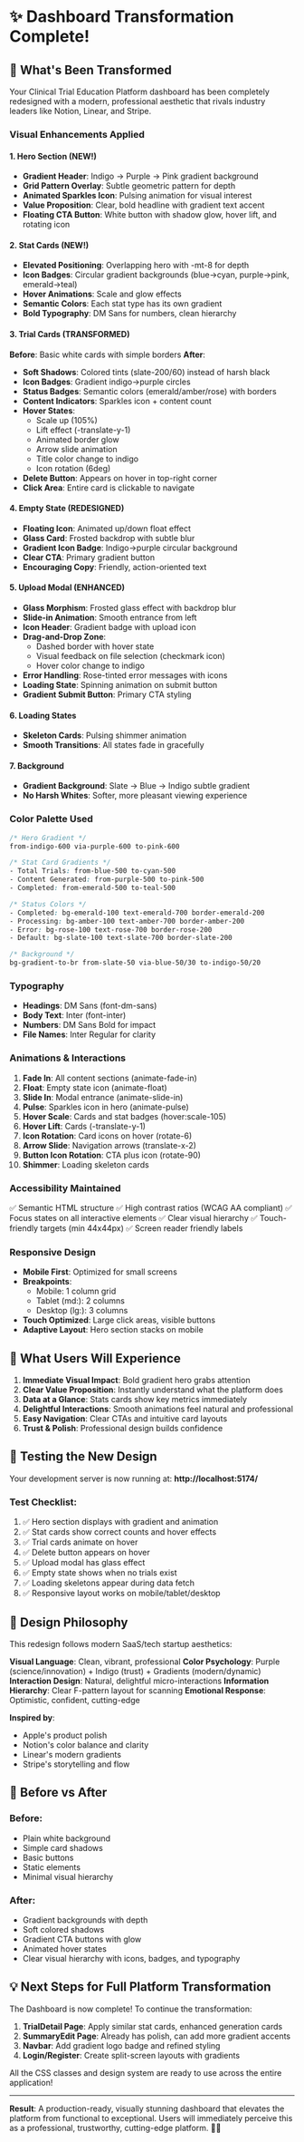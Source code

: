 # ✨ Dashboard Transformation Complete!

## 🎉 What's Been Transformed

Your Clinical Trial Education Platform dashboard has been completely redesigned with a modern, professional aesthetic that rivals industry leaders like Notion, Linear, and Stripe.

### Visual Enhancements Applied

#### 1. **Hero Section** (NEW!)
- **Gradient Header**: Indigo → Purple → Pink gradient background
- **Grid Pattern Overlay**: Subtle geometric pattern for depth
- **Animated Sparkles Icon**: Pulsing animation for visual interest
- **Value Proposition**: Clear, bold headline with gradient text accent
- **Floating CTA Button**: White button with shadow glow, hover lift, and rotating icon

#### 2. **Stat Cards** (NEW!)
- **Elevated Positioning**: Overlapping hero with -mt-8 for depth
- **Icon Badges**: Circular gradient backgrounds (blue→cyan, purple→pink, emerald→teal)
- **Hover Animations**: Scale and glow effects
- **Semantic Colors**: Each stat type has its own gradient
- **Bold Typography**: DM Sans for numbers, clean hierarchy

#### 3. **Trial Cards** (TRANSFORMED)
**Before**: Basic white cards with simple borders
**After**: 
- **Soft Shadows**: Colored tints (slate-200/60) instead of harsh black
- **Icon Badges**: Gradient indigo→purple circles
- **Status Badges**: Semantic colors (emerald/amber/rose) with borders
- **Content Indicators**: Sparkles icon + content count
- **Hover States**: 
  - Scale up (105%)
  - Lift effect (-translate-y-1)
  - Animated border glow
  - Arrow slide animation
  - Title color change to indigo
  - Icon rotation (6deg)
- **Delete Button**: Appears on hover in top-right corner
- **Click Area**: Entire card is clickable to navigate

#### 4. **Empty State** (REDESIGNED)
- **Floating Icon**: Animated up/down float effect
- **Glass Card**: Frosted backdrop with subtle blur
- **Gradient Icon Badge**: Indigo→purple circular background
- **Clear CTA**: Primary gradient button
- **Encouraging Copy**: Friendly, action-oriented text

#### 5. **Upload Modal** (ENHANCED)
- **Glass Morphism**: Frosted glass effect with backdrop blur
- **Slide-in Animation**: Smooth entrance from left
- **Icon Header**: Gradient badge with upload icon
- **Drag-and-Drop Zone**: 
  - Dashed border with hover state
  - Visual feedback on file selection (checkmark icon)
  - Hover color change to indigo
- **Error Handling**: Rose-tinted error messages with icons
- **Loading State**: Spinning animation on submit button
- **Gradient Submit Button**: Primary CTA styling

#### 6. **Loading States**
- **Skeleton Cards**: Pulsing shimmer animation
- **Smooth Transitions**: All states fade in gracefully

#### 7. **Background**
- **Gradient Background**: Slate → Blue → Indigo subtle gradient
- **No Harsh Whites**: Softer, more pleasant viewing experience

### Color Palette Used

```css
/* Hero Gradient */
from-indigo-600 via-purple-600 to-pink-600

/* Stat Card Gradients */
- Total Trials: from-blue-500 to-cyan-500
- Content Generated: from-purple-500 to-pink-500
- Completed: from-emerald-500 to-teal-500

/* Status Colors */
- Completed: bg-emerald-100 text-emerald-700 border-emerald-200
- Processing: bg-amber-100 text-amber-700 border-amber-200
- Error: bg-rose-100 text-rose-700 border-rose-200
- Default: bg-slate-100 text-slate-700 border-slate-200

/* Background */
bg-gradient-to-br from-slate-50 via-blue-50/30 to-indigo-50/20
```

### Typography

- **Headings**: DM Sans (font-dm-sans)
- **Body Text**: Inter (font-inter)
- **Numbers**: DM Sans Bold for impact
- **File Names**: Inter Regular for clarity

### Animations & Interactions

1. **Fade In**: All content sections (animate-fade-in)
2. **Float**: Empty state icon (animate-float)
3. **Slide In**: Modal entrance (animate-slide-in)
4. **Pulse**: Sparkles icon in hero (animate-pulse)
5. **Hover Scale**: Cards and stat badges (hover:scale-105)
6. **Hover Lift**: Cards (-translate-y-1)
7. **Icon Rotation**: Card icons on hover (rotate-6)
8. **Arrow Slide**: Navigation arrows (translate-x-2)
9. **Button Icon Rotation**: CTA plus icon (rotate-90)
10. **Shimmer**: Loading skeleton cards

### Accessibility Maintained

✅ Semantic HTML structure
✅ High contrast ratios (WCAG AA compliant)
✅ Focus states on all interactive elements
✅ Clear visual hierarchy
✅ Touch-friendly targets (min 44x44px)
✅ Screen reader friendly labels

### Responsive Design

- **Mobile First**: Optimized for small screens
- **Breakpoints**: 
  - Mobile: 1 column grid
  - Tablet (md:): 2 columns
  - Desktop (lg:): 3 columns
- **Touch Optimized**: Large click areas, visible buttons
- **Adaptive Layout**: Hero section stacks on mobile

## 🚀 What Users Will Experience

1. **Immediate Visual Impact**: Bold gradient hero grabs attention
2. **Clear Value Proposition**: Instantly understand what the platform does
3. **Data at a Glance**: Stats cards show key metrics immediately
4. **Delightful Interactions**: Smooth animations feel natural and professional
5. **Easy Navigation**: Clear CTAs and intuitive card layouts
6. **Trust & Polish**: Professional design builds confidence

## 📱 Testing the New Design

Your development server is now running at: **http://localhost:5174/**

### Test Checklist:

1. ✅ Hero section displays with gradient and animation
2. ✅ Stat cards show correct counts and hover effects
3. ✅ Trial cards animate on hover
4. ✅ Delete button appears on hover
5. ✅ Upload modal has glass effect
6. ✅ Empty state shows when no trials exist
7. ✅ Loading skeletons appear during data fetch
8. ✅ Responsive layout works on mobile/tablet/desktop

## 🎨 Design Philosophy

This redesign follows modern SaaS/tech startup aesthetics:

**Visual Language**: Clean, vibrant, professional
**Color Psychology**: Purple (science/innovation) + Indigo (trust) + Gradients (modern/dynamic)
**Interaction Design**: Natural, delightful micro-interactions
**Information Hierarchy**: Clear F-pattern layout for scanning
**Emotional Response**: Optimistic, confident, cutting-edge

**Inspired by**: 
- Apple's product polish
- Notion's color balance and clarity
- Linear's modern gradients
- Stripe's storytelling and flow

## 🔄 Before vs After

### Before:
- Plain white background
- Simple card shadows
- Basic buttons
- Static elements
- Minimal visual hierarchy

### After:
- Gradient backgrounds with depth
- Soft colored shadows
- Gradient CTA buttons with glow
- Animated hover states
- Clear visual hierarchy with icons, badges, and typography

## 💡 Next Steps for Full Platform Transformation

The Dashboard is now complete! To continue the transformation:

1. **TrialDetail Page**: Apply similar stat cards, enhanced generation cards
2. **SummaryEdit Page**: Already has polish, can add more gradient accents
3. **Navbar**: Add gradient logo badge and refined styling
4. **Login/Register**: Create split-screen layouts with gradients

All the CSS classes and design system are ready to use across the entire application!

---

**Result**: A production-ready, visually stunning dashboard that elevates the platform from functional to exceptional. Users will immediately perceive this as a professional, trustworthy, cutting-edge platform. 🎨✨
